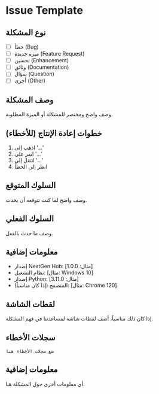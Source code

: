 # Issue Template

## نوع المشكلة
- [ ] خطأ (Bug)
- [ ] ميزة جديدة (Feature Request)
- [ ] تحسين (Enhancement)
- [ ] وثائق (Documentation)
- [ ] سؤال (Question)
- [ ] أخرى (Other)

## وصف المشكلة
وصف واضح ومختصر للمشكلة أو الميزة المطلوبة.

## خطوات إعادة الإنتاج (للأخطاء)
1. اذهب إلى '...'
2. انقر على '...'
3. انتقل إلى '...'
4. انظر إلى الخطأ

## السلوك المتوقع
وصف واضح لما كنت تتوقعه أن يحدث.

## السلوك الفعلي
وصف ما حدث بالفعل.

## معلومات إضافية
- إصدار NextGen Hub: [مثال: 1.0.0]
- نظام التشغيل: [مثال: Windows 10]
- إصدار Python: [مثال: 3.11.0]
- المتصفح (إذا كان مناسباً): [مثال: Chrome 120]

## لقطات الشاشة
إذا كان ذلك مناسباً، أضف لقطات شاشة لمساعدتنا في فهم المشكلة.

## سجلات الأخطاء
```
ضع سجلات الأخطاء هنا
```

## معلومات إضافية
أي معلومات أخرى حول المشكلة هنا. 